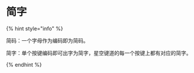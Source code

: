 # 简字

{% hint style="info" %}

简码：一个字母作为编码即为简码。

简字：单个按键编码即可出字为简字，星空键道的每一个按键上都有对应的简字。

{% endhint %}


